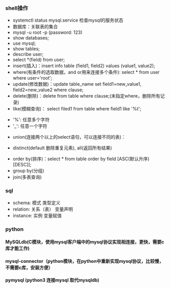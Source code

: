### shell操作
- systemctl status mysql.service 检查mysql的服务状态
- 数据库：关联表的集合
- mysql -u root -p (password: 123)
- show databases;
- use mysql;
- show tables;
- describe user;
- select *(field) from user;
- insert(插入)：insert info table (field1, field2) values (value1, value2);
- where(有条件的选取数据，and or用来连接多个条件): select * from user where user='root';
- update(修改数据)：update table_name set field1=new_value1, field2=new_value2 where clause;
- delete(删除)：delete from table where clause;(未指定where，删除所有记录)
- like(模糊查询)： select filed1 from table where field1 like '%t';
 + '%': 任意多个字符
 + '_': 任意一个字符
- union(连接两个以上的select语句，可以连接不同的表)：
 + distinct(default 删除重复元素), all(返回所有结果)
- order by(排序)：select * from table order by field [ASC(默认升序) [DESC]];
- group by(分组)
- join(多表查询)

### sql
- schema: 模式  类型定义
- relation: 关系（表） 变量声明
- instance: 实例  变量赋值


### python
#### MySQLdb(C模块，使用mysql客户端中的mysql协议实现相连接，更快，需要c库才能工作)
#### mysql-connector（python模块，在python中重新实现mysql协议，比较慢，不需要c库，安装方便）
#### pymysql (python3 连接mysql 取代mysqldb)
